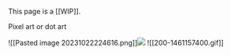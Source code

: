 This page is a [[WIP]].

Pixel art or dot art

![[Pasted image 20231022224616.png]]![](https://64.media.tumblr.com/1b100292bcc3db04595f2cfde2a6f8c4/tumblr_n5tuyw0G8S1tah9pwo6_r1_640.gifv)
![[200-1461157400.gif]]